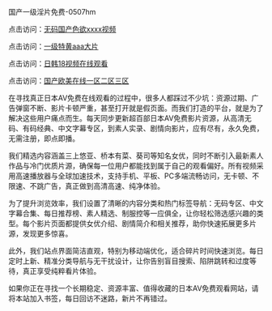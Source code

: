 国产一级淫片免费-0507hm


点击访问：<a href="https://bered.pages.dev/">无码国产色欲xxxx视频</a>

点击访问：<a href="https://fdhf-454.pages.dev/">一级特黄aaa大片</a>

点击访问：<a href="https://bered.pages.dev/">日韩18视频在线观看</a>

点击访问：<a href="https://rtj-3zo.pages.dev/">国产欧美在线一区二区三区</a>


在寻找真正日本AV免费在线观看的过程中，很多人都踩过不少坑：资源过期、广告弹窗不断、影片卡顿严重，甚至打开就是假页面。而我们打造的平台，就是为了解决这些用户痛点而生。每天同步更新超百部日本AV免费影片资源，从高清无码、有码经典、中文字幕专区，到素人实录、剧情向影片，应有尽有，永久免费，无需注册，即点即播。

我们精选内容涵盖三上悠亚、桥本有菜、葵司等知名女优，同时不断引入最新素人作品与冷门优质片源，确保每一位用户都能找到属于自己的观看偏好。所有视频采用高速播放器与全球加速技术，支持手机、平板、PC多端流畅访问，无卡顿、不限速、不跳广告，真正做到高清高速、纯净体验。

为了提升浏览效率，我们设置了清晰的内容分类和热门标签导航：无码专区、中文字幕合集、每日推荐榜、素人精选、制服控等一应俱全，让你轻松筛选感兴趣的类型。每个影片页面都提供女优介绍、剧情简介和相关推荐，助你快速拓展更多片源，发现更多惊喜。

此外，我们站点界面简洁直观，特别为移动端优化，适合碎片时间快速浏览。每日定时上新、精准分类导航与无干扰设计，让你告别盲目搜索、陷阱跳转和过度等待，真正享受纯粹看片体验。

如果你正在寻找一个长期稳定、资源丰富、值得收藏的日本AV免费观看网站，请将本站加入书签，每日回访不迷路，新片不再错过。

<span style="display:none;">[Canonical link](https://github.com/tt65065/554741 ）</span>
